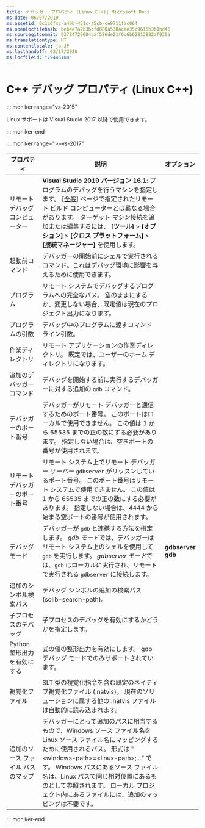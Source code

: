 ```yaml
---
title: デバッガー プロパティ (Linux C++)| Microsoft Docs
ms.date: 06/07/2019
ms.assetid: 0c1c0fcc-a49b-451c-a5cb-ce9711fac064
ms.openlocfilehash: bebee7a2b3bcfd880a538acae35c9616b3b1bd46
ms.sourcegitcommit: 63784729604aaf526de21f6c6b62813882af930a
ms.translationtype: HT
ms.contentlocale: ja-JP
ms.lasthandoff: 03/17/2020
ms.locfileid: "79446180"
---
```

# <a name="c-debugging-properties-linux-c"></a>C++ デバッグ プロパティ (Linux C++)

::: moniker range="vs-2015"

Linux サポートは Visual Studio 2017 以降で使用できます。

::: moniker-end

::: moniker range=">=vs-2017"

| プロパティ | 説明 | オプション |
|--|--|--|
| リモート デバッグ コンピューター | **Visual Studio 2019 バージョン 16.1**: プログラムのデバッグを行うマシンを指定します。 [[全般]](general-linux.md) ページで指定されたリモート ビルド コンピューターとは異なる場合があります。 ターゲット マシン接続を追加または編集するには、 **[ツール]**  >  **[オプション]**  >  **[クロス プラットフォーム]**  >  **[接続マネージャー]** を使用します。 |
| 起動前コマンド | デバッガーの開始前にシェルで実行されるコマンド。これはデバッグ環境に影響を与えるために使用できます。 |
| プログラム | リモート システムでデバッグするプログラムへの完全なパス。 空のままにするか、変更しない場合、既定値は現在のプロジェクト出力になります。 |
| プログラムの引数 | デバッグ中のプログラムに渡すコマンド ライン引数。 |
| 作業ディレクトリ | リモート アプリケーションの作業ディレクトリ。 既定では、ユーザーのホーム ディレクトリになります。 |
| 追加のデバッガー コマンド | デバッグを開始する前に実行するデバッガーに対する追加の `gdb` コマンド。 |
| デバッガーのポート番号 | デバッガーがリモート デバッガーと通信するためのポート番号。 このポートはローカルで使用できません。 この値は 1 から 65535 までの正の数にする必要があります。 指定しない場合は、空きポートの番号が使用されます。 |
| リモート デバッガーのポート番号 | リモート システム上でリモート デバッガー サーバー `gdbserver` がリッスンしているポート番号。 このポート番号はリモート システムで使用できません。 この値は 1 から 65535 までの正の数にする必要があります。 指定しない場合は、4444 から始まる空ポートの番号が使用されます。 |
| デバッグ モード | デバッガーが `gdb` と連携する方法を指定します。 *gdb モード*では、デバッガーはリモート システム上のシェルを使用して `gdb` を実行します。 *gdbserver モード*では、`gdb` はローカルに実行され、リモートで実行される `gdbserver` に接続します。 | **gdbserver**<br/>**gdb** |
| 追加のシンボル検索パス | デバッグ シンボルの追加の検索パス (solib-search-path)。 |
| 子プロセスのデバッグ | 子プロセスのデバッグを有効にするかどうかを指定します。 |
| Python 整形出力を有効にする | 式の値の整形出力を有効にします。 gdb デバッグ モードでのみサポートされています。 |
| 視覚化ファイル | SLT 型の視覚化指令を含む既定のネイティブ視覚化ファイル (.natvis)。 現在のソリューションに属する他の .natvis ファイルは自動的に読み込まれます。 |
| 追加のソース ファイル パスのマップ | デバッガーにとって追加のパスに相当するもので、Windows ソース ファイル名を Linux ソース ファイル名にマッピングするために使用されるパス。 形式は "\<windows-path>=\<linux-path>;..." です。 Windows パスにあるソース ファイル名は、Linux パスで同じ相対位置にあるものとして参照されます。 ローカル プロジェクト内にあるファイルには、追加のマッピングは不要です。 |

::: moniker-end
